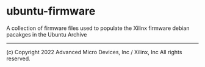 # ubuntu-firmware
A collection of firmware files used to populate the Xilinx firmware debian pacakges in the Ubuntu Archive


---
(c) Copyright 2022 Advanced Micro Devices, Inc / Xilinx, Inc All rights reserved.
